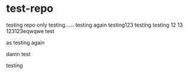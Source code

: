 # test-repo
testing repo only
testing......
testing again
testing123
testing
testing
12
13
123123eqwqwe
test

as
testing again




damn test

testing